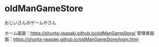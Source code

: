 # oldManGameStore
おじいさんのゲームやさん

ホーム画面：https://shunta-iwasaki.github.io/oldManGameStore/
管理者画面：https://shunta-iwasaki.github.io/oldManGameStore/login.html